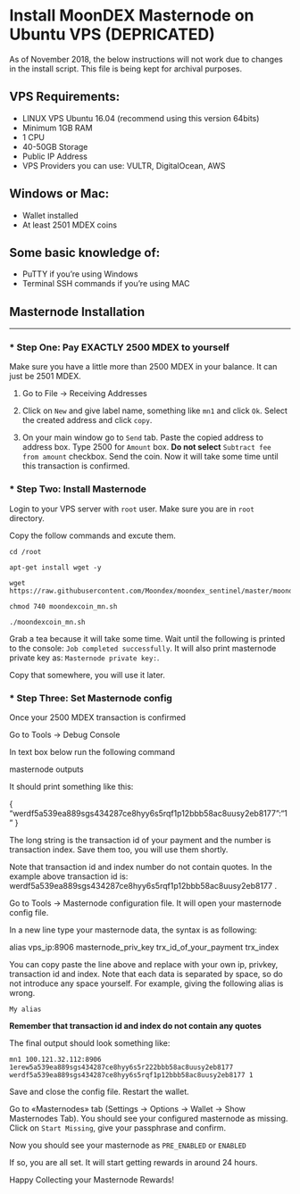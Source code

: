 

# Install MoonDEX Masternode on Ubuntu VPS (DEPRICATED)
As of November 2018, the below instructions will not work due to changes in the install script.  This file is being kept for archival purposes.

## VPS Requirements:
- LINUX VPS Ubuntu 16.04 (recommend using this version 64bits)
- Minimum 1GB RAM
- 1 CPU
- 40-50GB Storage
- Public IP Address
- VPS Providers you can use: VULTR, DigitalOcean, AWS

## Windows or Mac:

- Wallet installed
- At least 2501 MDEX coins

## Some basic knowledge of:

- PuTTY if you’re using Windows
- Terminal SSH commands if you’re using MAC



## Masternode Installation
---

### * Step One: Pay __EXACTLY__ 2500 MDEX to yourself

Make sure you have a little more than 2500 MDEX in your balance. It can just be 2501 MDEX.

1. Go to File -> Receiving Addresses

2. Click on  `New`  and give label name, something like `mn1` and click `Ok`. Select the created address and click `copy`.

3. On your main window go to `Send` tab. Paste the copied address to address box. Type 2500 for `Amount` box. __Do not select__ `Subtract fee from amount` checkbox. Send the coin.
Now it will take some time until this transaction is confirmed.

### * Step Two: Install Masternode

Login to your VPS server with `root` user. Make sure you are in `root` directory.

Copy the follow commands and excute them.

```
cd /root

apt-get install wget -y

wget https://raw.githubusercontent.com/Moondex/moondex_sentinel/master/moondexcoin_mn.sh

chmod 740 moondexcoin_mn.sh

./moondexcoin_mn.sh

```

Grab a tea because it will take some time. Wait until the following is printed to the console: `Job completed successfully`. It will also print masternode private key as: `Masternode private key:`.

Copy that somewhere, you will use it later.

### * Step Three: Set Masternode config

Once your 2500 MDEX transaction is confirmed

Go to Tools → Debug Console

In text box below run the following command

masternode outputs

It should print something like this:

{
“werdf5a539ea889sgs434287ce8hyy6s5rqf1p12bbb58ac8uusy2eb8177”:“1”
}

The long string is the transaction id of your payment and the number is transaction index. Save them too, you will use them shortly.

Note that transaction id and index number do not contain quotes. In the example above transaction id is: werdf5a539ea889sgs434287ce8hyy6s5rqf1p12bbb58ac8uusy2eb8177 .

Go to Tools → Masternode configuration file. It will open your masternode config file.

In a new line type your masternode data, the syntax is as following:

alias vps_ip:8906 masternode_priv_key trx_id_of_your_payment trx_index

You can copy paste the line above and replace with your own ip, privkey, transaction id and index. Note that each data is separated by space, so do not introduce any space yourself. For example, giving the following alias is wrong.

`My alias`

__Remember that transaction id and index do not contain any quotes__

The final output should look something like:

```
mn1 100.121.32.112:8906 1erew5a539ea889sgs434287ce8hyy6s5r222bbb58ac8uusy2eb8177 werdf5a539ea889sgs434287ce8hyy6s5rqf1p12bbb58ac8uusy2eb8177 1
```

Save and close the config file. Restart the wallet.

Go to «Masternodes» tab (Settings → Options → Wallet → Show Masternodes Tab). You should see your configured masternode as missing. Click on `Start Missing`, give your passphrase and confirm.

Now you should see your masternode as `PRE_ENABLED` or `ENABLED`

If so, you are all set. It will start getting rewards in around 24 hours.

Happy Collecting your Masternode Rewards!
